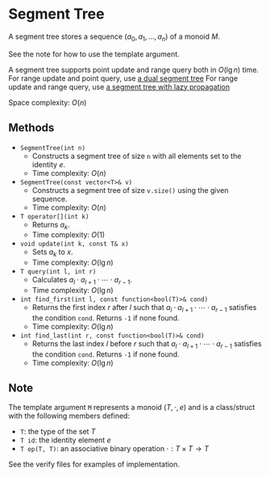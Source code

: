 # Segment Tree

A segment tree stores a sequence $(a_0, a_1, \dots, a_n)$ of a monoid $M$.

See the note for how to use the template argument.

A segment tree supports point update and range query both in $O(\lg n)$ time.
For range update and point query, use [a dual segment tree](dual_segment_tree.md)
For range update and range query, use [a segment tree with lazy propagation](lazy_segment_tree.md)

Space complexity: $O(n)$

## Methods

- `SegmentTree(int n)`
    - Constructs a segment tree of size `n` with all elements set to the identity $e$.
    - Time complexity: $O(n)$
- `SegmentTree(const vector<T>& v)`
    - Constructs a segment tree of size `v.size()` using the given sequence.
    - Time complexity: $O(n)$
- `T operator[](int k)`
    - Returns $a_k$.
    - Time complexity: $O(1)$
- `void update(int k, const T& x)`
    - Sets $a_k$ to $x$.
    - Time complexity: $O(\lg n)$
- `T query(int l, int r)`
    - Calculates $a_l \cdot a_{l+1} \cdot \cdots \cdot a_{r-1}$.
    - Time complexity: $O(\lg n)$
- `int find_first(int l, const function<bool(T)>& cond)`
    - Returns the first index $r$ after $l$ such that $a_l \cdot a_{l+1} \cdot \cdots \cdot a_{r-1}$ satisfies the condition `cond`. Returns `-1` if none found.
    - Time complexity: $O(\lg n)$
- `int find_last(int r, const function<bool(T)>& cond)`
    - Returns the last index $l$ before $r$ such that $a_l \cdot a_{l+1} \cdot \cdots \cdot a_{r-1}$ satisfies the condition `cond`. Returns `-1` if none found.
    - Time complexity: $O(\lg n)$

## Note

The template argument `M` represents a monoid $(T, \cdot, e)$ and is a class/struct with the following members defined:
* `T`: the type of the set $T$
* `T id`: the identity element $e$
* `T op(T, T)`: an associative binary operation $\cdot: T \times T \rightarrow T$

See the verify files for examples of implementation.